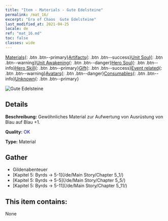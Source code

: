 ```yaml
---
title: "Item - Materials - Gute Edelsteine"
permalink: /mat_16/
excerpt: "Era of Chaos  Gute Edelsteine"
last_modified_at: 2021-04-25
locale: de
ref: "mat_16.md"
toc: false
classes: wide
---
```

 [Materials](/ItemsDE/){: .btn .btn--primary}[Artifacts](/ItemsDE/Artifacts/){: .btn .btn--success}[Unit Soul](/ItemsDE/UnitSoul/){: .btn .btn--warning}[Unit Awakening](/ItemsDE/UnitAwakening/){: .btn .btn--danger}[Hero Soul](/ItemsDE/HeroSoul/){: .btn .btn--info}[Hero Skill](/ItemsDE/HeroSkill/){: .btn .btn--primary}[Gift](/ItemsDE/Gift/){: .btn .btn--success}[Event related](/ItemsDE/Events/){: .btn .btn--warning}[Avatars](/ItemsDE/Avatars/){: .btn .btn--danger}[Consumables](/ItemsDE/Consumables/){: .btn .btn--info}[Unknown](/ItemsDE/Unknown/){: .btn .btn--primary}

 ![Gute Edelsteine](/images/t/i_cailiao_baoshi1.png)

## Details
 **Beschreibung:** Gewöhnliches Material zur Aufwertung von Ausrüstung von Blau auf Blau +1.

 **Quality:** <span style="color: #0000CD">OK</span>

 **Type:** Material

## Gather

*    Gildenabenteuer 
*    [Kapitel 5: Byrds -> 5-1](/de/Main Story/Chapter 5_1/) 
*    [Kapitel 5: Byrds -> 5-5](/de/Main Story/Chapter 5_5/) 
*    [Kapitel 5: Byrds -> 5-11](/de/Main Story/Chapter 5_11/) 

## This item contains:

  None

